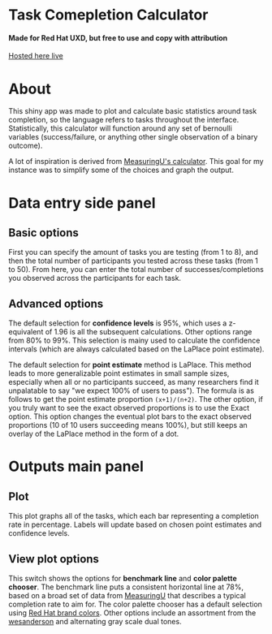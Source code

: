 # Task Comepletion Calculator
#### Made for Red Hat UXD, but free to use and copy with attribution

[Hosted here live](https://rh-uxd.shinyapps.io/shiny_task/)

# About

This shiny app was made to plot and calculate basic statistics around task completion, so the language refers to tasks throughout the interface. Statistically, this calculator will function around any set of bernoulli variables (success/failure, or anything other single observation of a binary outcome).

A lot of inspiration is derived from [MeasuringU's calculator](https://measuringu.com/wald/). This goal for my instance was to simplify some of the choices and graph the output.

# Data entry side panel
  
   ## Basic options

First you can specify the amount of tasks you are testing (from 1 to 8), and then the total number of participants you tested across these tasks (from 1 to 50). From here, you can enter the total number of successes/completions you observed across the participants for each task.

  ## Advanced options

The default selection for **confidence levels** is 95%, which uses a z-equivalent of 1.96 is all the subsequent calculations. Other options range from 80% to 99%. This selection is mainy used to calculate the confidence intervals (which are always calculated based on the LaPlace point estimate). 

The default selection for **point estimate** method is LaPlace. This method leads to more generalizable point estimates in small sample sizes, especially when all or no participants succeed, as many researchers find it unpalatable to say "we expect 100% of users to pass"). The formula is as follows to get the point estimate proportion `(x+1)/(n+2)`. The other option, if you truly want to see the exact observed proportions is to use the Exact option. This option changes the eventual plot bars to the exact observed proportions (10 of 10 users succeeding means 100%), but still keeps an overlay of the LaPlace method in the form of a dot.

# Outputs main panel

  ## Plot
  
This plot graphs all of the tasks, which each bar representing a completion rate in percentage. Labels will update based on chosen point estimates and confidence levels.

  ## View plot options
  
This switch shows the options for **benchmark line** and **color palette chooser**. The benchmark line puts a consistent horizontal line at 78%, based on a broad set of data from [MeasuringU](https://measuringu.com/task-completion/) that describes a typical completion rate to aim for. The color palette chooser has a default selection using [Red Hat brand colors](https://brand.redhat.com/elements/color/). Other options include an assortment from the [wesanderson](https://cran.r-project.org/web/packages/wesanderson/index.html) and alternating gray scale dual tones. 
